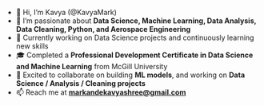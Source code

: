 - 👋 Hi, I’m Kavya (@KavyaMark)  
- 👀 I’m passionate about **Data Science, Machine Learning, Data Analysis, Data Cleaning, Python, and Aerospace Engineering**  
- 🌱 Currently working on Data Science projects and continuously learning new skills  
- 🎓 Completed a **Professional Development Certificate in Data Science and Machine Learning** from McGill University  
- 💞️ Excited to collaborate on building **ML models**, and working on **Data Science / Analysis / Cleaning projects**  
- 📫 Reach me at **markandekavyashree@gmail.com**  

<!---
KavyaMark/KavyaMark is a ✨ special ✨ repository because its `README.md` (this file) appears on your GitHub profile.
You can click the Preview link to take a look at your changes.
--->
